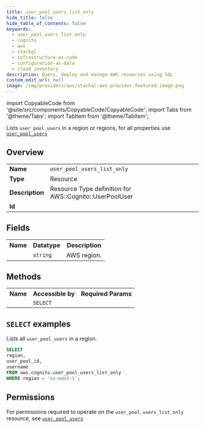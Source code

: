 ```yaml
---
title: user_pool_users_list_only
hide_title: false
hide_table_of_contents: false
keywords:
  - user_pool_users_list_only
  - cognito
  - aws
  - stackql
  - infrastructure-as-code
  - configuration-as-data
  - cloud inventory
description: Query, deploy and manage AWS resources using SQL
custom_edit_url: null
image: /img/providers/aws/stackql-aws-provider-featured-image.png
---
```


import CopyableCode from '@site/src/components/CopyableCode/CopyableCode';
import Tabs from '@theme/Tabs';
import TabItem from '@theme/TabItem';

Lists <code>user_pool_users</code> in a region or regions, for all properties use <a href="/providers/aws/serviceName/user_pool_users/"><code>user_pool_users</code></a>

## Overview
<table><tbody>
<tr><td><b>Name</b></td><td><code>user_pool_users_list_only</code></td></tr>
<tr><td><b>Type</b></td><td>Resource</td></tr>
<tr><td><b>Description</b></td><td>Resource Type definition for AWS::Cognito::UserPoolUser</td></tr>
<tr><td><b>Id</b></td><td><CopyableCode code="aws.cognito.user_pool_users_list_only" /></td></tr>
</tbody></table>

## Fields
<table><tbody><tr><th>Name</th><th>Datatype</th><th>Description</th></tr><tr><td><CopyableCode code="region" /></td><td><code>string</code></td><td>AWS region.</td></tr>
</tbody></table>

## Methods

<table><tbody>
  <tr>
    <th>Name</th>
    <th>Accessible by</th>
    <th>Required Params</th>
  </tr>
  <tr>
    <td><CopyableCode code="list_resources" /></td>
    <td><code>SELECT</code></td>
    <td><CopyableCode code="region" /></td>
  </tr>
</tbody></table>

## `SELECT` examples
Lists all <code>user_pool_users</code> in a region.
```sql
SELECT
region,
user_pool_id,
username
FROM aws.cognito.user_pool_users_list_only
WHERE region = 'us-east-1';
```


## Permissions

For permissions required to operate on the <code>user_pool_users_list_only</code> resource, see <a href="/providers/aws/cognito/user_pool_users/#permissions"><code>user_pool_users</code></a>

